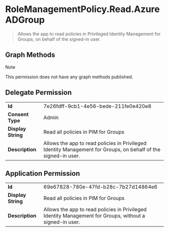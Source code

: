 # RoleManagementPolicy.Read.AzureADGroup

> Allows the app to read policies in Privileged Identity Management for Groups, on behalf of the signed-in user.
## Graph Methods

> [!NOTE]
> This permission does not have any graph methods published.

## Delegate Permission
|||
|-|-|
|**Id**|7e26fdff-9cb1-4e56-bede-211fe0e420e8|
|**Consent Type**|Admin|
|**Display String**|Read all policies in PIM for Groups|
|**Description**|Allows the app to read policies in Privileged Identity Management for Groups, on behalf of the signed-in user.|
## Application Permission
|||
|-|-|
|**Id**|69e67828-780e-47fd-b28c-7b27d14864e6|
|**Display String**|Read all policies in PIM for Groups|
|**Description**|Allows the app to read policies in Privileged Identity Management for Groups, without a signed-in user.|
